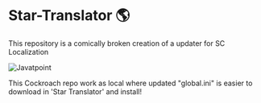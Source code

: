 # Star-Translator 🌎
 This repository is a comically broken creation of a updater for SC Localization
 
 ![Javatpoint](https://pa1.aminoapps.com/7556/290db318026cf9d2f2bb3b9c817b06c127a873b4r1-300-300_00.gif)

This Cockroach repo work as local where updated "global.ini" is easier to download in 'Star Translator' and install! 
